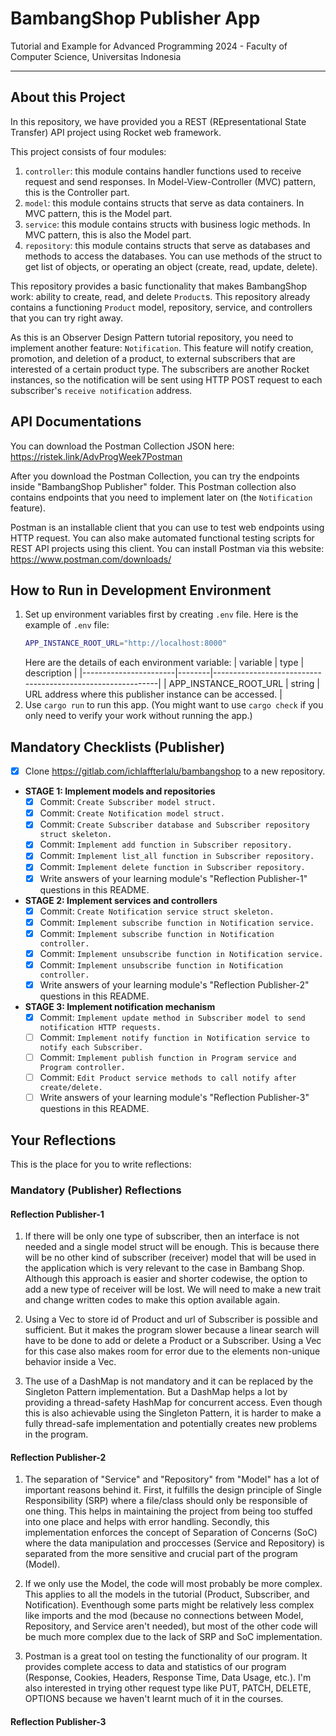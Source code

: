 # BambangShop Publisher App

Tutorial and Example for Advanced Programming 2024 - Faculty of Computer Science, Universitas Indonesia

---

## About this Project

In this repository, we have provided you a REST (REpresentational State Transfer) API project using Rocket web framework.

This project consists of four modules:

1.  `controller`: this module contains handler functions used to receive request and send responses.
    In Model-View-Controller (MVC) pattern, this is the Controller part.
2.  `model`: this module contains structs that serve as data containers.
    In MVC pattern, this is the Model part.
3.  `service`: this module contains structs with business logic methods.
    In MVC pattern, this is also the Model part.
4.  `repository`: this module contains structs that serve as databases and methods to access the databases.
    You can use methods of the struct to get list of objects, or operating an object (create, read, update, delete).

This repository provides a basic functionality that makes BambangShop work: ability to create, read, and delete `Product`s.
This repository already contains a functioning `Product` model, repository, service, and controllers that you can try right away.

As this is an Observer Design Pattern tutorial repository, you need to implement another feature: `Notification`.
This feature will notify creation, promotion, and deletion of a product, to external subscribers that are interested of a certain product type.
The subscribers are another Rocket instances, so the notification will be sent using HTTP POST request to each subscriber's `receive notification` address.

## API Documentations

You can download the Postman Collection JSON here: https://ristek.link/AdvProgWeek7Postman

After you download the Postman Collection, you can try the endpoints inside "BambangShop Publisher" folder.
This Postman collection also contains endpoints that you need to implement later on (the `Notification` feature).

Postman is an installable client that you can use to test web endpoints using HTTP request.
You can also make automated functional testing scripts for REST API projects using this client.
You can install Postman via this website: https://www.postman.com/downloads/

## How to Run in Development Environment

1.  Set up environment variables first by creating `.env` file.
    Here is the example of `.env` file:
    ```bash
    APP_INSTANCE_ROOT_URL="http://localhost:8000"
    ```
    Here are the details of each environment variable:
    | variable | type | description |
    |-----------------------|--------|------------------------------------------------------------|
    | APP_INSTANCE_ROOT_URL | string | URL address where this publisher instance can be accessed. |
2.  Use `cargo run` to run this app.
    (You might want to use `cargo check` if you only need to verify your work without running the app.)

## Mandatory Checklists (Publisher)

-   [x] Clone https://gitlab.com/ichlaffterlalu/bambangshop to a new repository.
-   **STAGE 1: Implement models and repositories**
    -   [x] Commit: `Create Subscriber model struct.`
    -   [x] Commit: `Create Notification model struct.`
    -   [x] Commit: `Create Subscriber database and Subscriber repository struct skeleton.`
    -   [x] Commit: `Implement add function in Subscriber repository.`
    -   [x] Commit: `Implement list_all function in Subscriber repository.`
    -   [x] Commit: `Implement delete function in Subscriber repository.`
    -   [x] Write answers of your learning module's "Reflection Publisher-1" questions in this README.
-   **STAGE 2: Implement services and controllers**
    -   [x] Commit: `Create Notification service struct skeleton.`
    -   [x] Commit: `Implement subscribe function in Notification service.`
    -   [x] Commit: `Implement subscribe function in Notification controller.`
    -   [x] Commit: `Implement unsubscribe function in Notification service.`
    -   [x] Commit: `Implement unsubscribe function in Notification controller.`
    -   [x] Write answers of your learning module's "Reflection Publisher-2" questions in this README.
-   **STAGE 3: Implement notification mechanism**
    -   [x] Commit: `Implement update method in Subscriber model to send notification HTTP requests.`
    -   [ ] Commit: `Implement notify function in Notification service to notify each Subscriber.`
    -   [ ] Commit: `Implement publish function in Program service and Program controller.`
    -   [ ] Commit: `Edit Product service methods to call notify after create/delete.`
    -   [ ] Write answers of your learning module's "Reflection Publisher-3" questions in this README.

## Your Reflections

This is the place for you to write reflections:

### Mandatory (Publisher) Reflections

#### Reflection Publisher-1

1. If there will be only one type of subscriber, then an interface is not needed and a single model struct will be enough. This is because there will be no other kind of subscriber (receiver) model that will be used in the application which is very relevant to the case in Bambang Shop. Although this approach is easier and shorter codewise, the option to add a new type of receiver will be lost. We will need to make a new trait and change written codes to make this option available again.

2. Using a Vec to store id of Product and url of Subscriber is possible and sufficient. But it makes the program slower because a linear search will have to be done to add or delete a Product or a Subscriber. Using a Vec for this case also makes room for error due to the elements non-unique behavior inside a Vec.

3. The use of a DashMap is not mandatory and it can be replaced by the Singleton Pattern implementation. But a DashMap helps a lot by providing a thread-safety HashMap for concurrent access. Even though this is also achievable using the Singleton Pattern, it is harder to make a fully thread-safe implementation and potentially creates new problems in the program.

#### Reflection Publisher-2

1. The separation of "Service" and "Repository" from "Model" has a lot of important reasons behind it. First, it fulfills the design principle of Single Responsibility (SRP) where a file/class should only be responsible of one thing. This helps in maintaining the project from being too stuffed into one place and helps with error handling. Secondly, this implementation enforces the concept of Separation of Concerns (SoC) where the data manipulation and proccesses (Service and Repository) is separated from the more sensitive and crucial part of the program (Model).

2. If we only use the Model, the code will most probably be more complex. This applies to all the models in the tutorial (Product, Subscriber, and Notification). Eventhough some parts might be relatively less complex like imports and the mod (because no connections between Model, Repository, and Service aren't needed), but most of the other code will be much more complex due to the lack of SRP and SoC implementation.

3. Postman is a great tool on testing the functionality of our program. It provides complete access to data and statistics of our program (Response, Cookies, Headers, Response Time, Data Usage, etc.). I'm also interested in trying other request type like PUT, PATCH, DELETE, OPTIONS because we haven't learnt much of it in the courses.

#### Reflection Publisher-3
